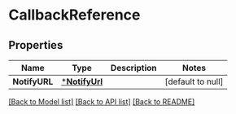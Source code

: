 # CallbackReference

## Properties
Name | Type | Description | Notes
------------ | ------------- | ------------- | -------------
**NotifyURL** | [***NotifyUrl**](NotifyURL.md) |  | [default to null]

[[Back to Model list]](../README.md#documentation-for-models) [[Back to API list]](../README.md#documentation-for-api-endpoints) [[Back to README]](../README.md)



